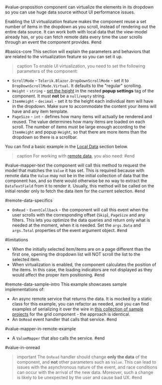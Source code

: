 #value-proposition
component can virtualize the elements in its dropdown so you can use huge data source without UI performance issues.

Enabling the UI virtualization feature makes the component reuse a set number of items in the dropdown as you scroll, instead of rendering out the entire data source. It can work both with local data that the view-model already has, or you can fetch remote data every time the user scrolls through an event the component provides.
#end


#basics-core
This section will explain the parameters and behaviors that are related to the virtualization feature so you can set it up.

>caption To enable UI virtualization, you need to set the following parameters of the component:

* `ScrollMode` - `Telerik.Blazor.DropDownScrollMode` - set it to `DropDownScrollMode.Virtual`. It defaults to the "regular" scrolling.
* `Height` - `string` - [set the height](slug://common-features/dimensions) in the nested **popup settings** tag of the component. It must **not** be a `null/empty` string.
* `ItemHeight` - `decimal` - set it to the height each individual item will have in the dropdown. Make sure to accommodate the content your items will have and any item template.
* `PageSize` - `int` - defines how many items will actually be rendered and reused. The value determines how many items are loaded on each scroll. The number of items must be large enough according to the `ItemHeight` and popup `Height`, so that there are more items than the dropdown so there is a scrollbar.

You can find a basic example in the [Local Data](#local-data-example) section below.

>caption For working with [remote data](#remote-data-example), you also need:
#end


#value-mapper-text
the component will call this method to request the model that matches the `Value` it has set. This is required because with remote data the `Value` may not be in the initial collection of data that the component has, and so there would otherwise be no way to extract the `DataTextField` from it to render it. Usually, this method will be called on the initial render only to fetch the data item for the current selection.
#end


#remote-data-specifics
* `OnRead` - `EventCallback` - the component will call this event when the user scrolls with the corresponding offset (`Skip`), `PageSize` and any filters. This lets you optimize the data queries and return only what is needed at the moment, when it is needed. Set the `args.Data` and `args.Total` properties of the event argument object.
#end


#limitations
* When the initially selected item/items are on a page different than the first one, opening the dropdown list will NOT scroll the list to the selected item.
* When virtualization is enabled, the component calculates the position of the items. In this case, the loading indicators are not displayed as they would affect the proper item positioning.
#end

#remote-data-sample-intro
This example showcases sample implementations of:

* An async remote service that returns the data. It is mocked by a static class for this example, you can refactor as needed, and you can find examples of serializing it over the wire in <a href="https://github.com/telerik/blazor-ui/tree/master/grid/datasourcerequest-on-server" target="_blank">this collection of sample projects</a> for the grid component - the approach is identical.
* An `OnRead` event handler that calls that service.
#end


#value-mapper-in-remote-example
* A `ValueMapper` that also calls the service.
#end


#value-in-onread
>important The `OnRead` handler should change **only the data** of the component, and **not** other parameters such as `Value`. This can lead to issues with the asynchronous nature of the event, and race conditions can occur with the arrival of the new data. Moreover, such a change is likely to be unexpected by the user and cause bad UX.
#end
